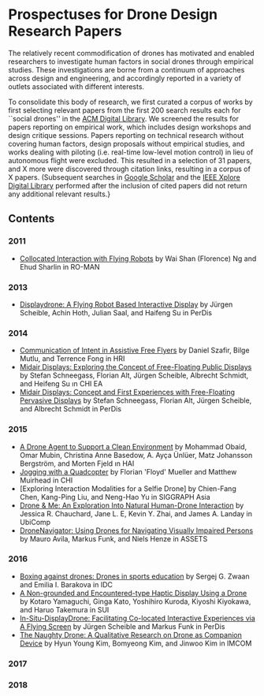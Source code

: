 # Prospectuses for Drone Design Research Papers

The relatively recent commodification of drones has motivated and enabled researchers to investigate human factors in social drones through empirical studies. These investigations are borne from a continuum of approaches across design and engineering, and accordingly reported in a variety of outlets associated with different interests.

To consolidate this body of research, we first curated a corpus of works by first selecting relevant papers from the first 200 search results each for ``social drones'' in the [ACM Digital Library](https://dl.acm.org). We screened the results for papers reporting on empirical work, which includes design workshops and design critique sessions. Papers reporting on technical research without covering human factors, design proposals without empirical studies, and works dealing with piloting (i.e. real-time low-level motion control) in lieu of autonomous flight were excluded. This resulted in a selection of 31 papers, and X more were discovered through citation links, resulting in a corpus of X papers. (Subsequent searches in [Google Scholar](https://scholar.google.com) and the [IEEE Xplore Digital Library](https://ieeexplore.ieee.org/) performed after the inclusion of cited papers did not return any additional relevant results.}

## Contents

### 2011

- [Collocated Interaction with Flying Robots]() by Wai Shan (Florence) Ng and Ehud Sharlin in RO-MAN

### 2013

- [Displaydrone: A Flying Robot Based Interactive Display]() by Jürgen Scheible, Achin Hoth, Julian Saal, and Haifeng Su in PerDis

### 2014

- [Communication of Intent in Assistive Free Flyers]() by Daniel Szafir, Bilge Mutlu, and Terrence Fong in HRI
- [Midair Displays: Exploring the Concept of Free-Floating Public Displays]() by Stefan Schneegass, Florian Alt, Jürgen Scheible, Albrecht Schmidt, and Heifeng Su ın CHI EA
- [Midair Displays: Concept and First Experiences with Free-Floating Pervasive Displays]() by Stefan Schneegass, Florian Alt, Jürgen Scheible, and Albrecht Schmidt in PerDis

### 2015

- [A Drone Agent to Support a Clean Environment]() by Mohammad Obaid, Omar Mubin, Christina Anne Basedow, A. Ayça Ünlüer, Matz Johansson Bergström, and Morten Fjeld ın HAI
- [Jogging with a Quadcopter]() by Florian 'Floyd' Mueller and Matthew Muirhead in CHI
- [Exploring Interaction Modalities for a Selfie Drone] by Chien-Fang Chen, Kang-Ping Liu, and Neng-Hao Yu in SIGGRAPH Asia
- [Drone & Me: An Exploration Into Natural Human-Drone Interaction]() by Jessica R. Chauchard, Jane L. E, Kevin Y. Zhai, and James A. Landay in UbiComp
- [DroneNavigator: Using Drones for Navigating Visually Impaired Persons]() by Mauro Avila, Markus Funk, and Niels Henze in ASSETS

### 2016

- [Boxing against drones: Drones in sports education]() by Sergej G. Zwaan and Emilia I. Barakova in IDC
- [A Non-grounded and Encountered-type Haptic Display Using a Drone]() by Kotaro Yamaguchi, Ginga Kato, Yoshihiro Kuroda, Kiyoshi Kiyokawa, and Haruo Takemura in SUI
- [In-Situ-DisplayDrone: Facilitating Co-located Interactive Experiences via A Flying Screen]() by Jürgen Scheible and Markus Funk in PerDis
- [The Naughty Drone: A Qualitative Research on Drone as Companion Device]() by Hyun Young Kim, Bomyeong Kim, and Jinwoo Kim in IMCOM


### 2017

### 2018

